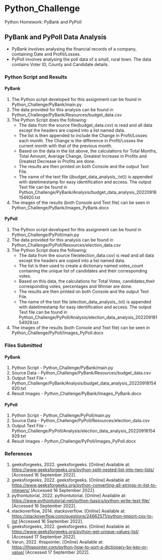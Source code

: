 # Python_Challenge
Python Homework: PyBank and PyPoll

## PyBank and PyPoll Data Analysis
-   PyBank involves analysing the financial records of a company, containing Date and Profit/Losses.
-   PyPoll involves analysing the poll data of a small, rural town. The data contains Voter ID, County and Candidate details.

### Python Script and Results
#### PyBank
1.  The Python script developed for this assignment can be found in Python_Challenge/PyBank/main.py
2.  The data provided for this analysis can be found in Python_Challenge/PyBank/Resources/budget_data.csv
3.  The Python Script does the following:
    -   The data from the source file(budget_data.csv) is read and all data except the headers are copied into a list named data.
    -   The list is then appended to include the Change in Profit/Losses each month. The Change is the difference in Profit/Losses the current month with that of the previous month.
    -   Based on the data in the list above, the calculations for Total Months, Total Amount, Average Change, Greatest Increase in Profits and Greatest Decrease in Profits are done.
    -   The results are then printed on both Console and the output Text File. 
    -   The name of the text file ((budget_data_analysis_<datetimestamp>.txt)) is appended with datetimestamp for easy identification and access. The output Text file can be found in Python_Challenge/PyBank/Analysis/budget_data_analysis_20220918154920.txt
4.  The images of the results (both Console and Text file) can be seen in Python_Challenge/PyBank/Images_PyBank.docx

#### PyPoll
1.  The Python script developed for this assignment can be found in Python_Challenge/PyPoll/main.py
2.  The data provided for this analysis can be found in Python_Challenge/PyPoll/Resources/election_data.csv
3.  The Python Script does the following:
    -   The data from the source file(election_data.csv) is read and all data except the headers are copied into a list named data.
    -   The list is then used to create a dictionary named votes_count containing the unique list of candidates and their corresponding votes.
    -   Based on this data, the calculations for Total Votes, candidates,their corresponding votes, percentages and Winner are done.
    -   The results are then printed on both Console and the output Text File. 
    -   The name of the text file (election_data_analysis_<datetimestamp>.txt) is appended with datetimestamp for easy identification and access. The output Text file can be found in Python_Challenge/PyPoll/Analysis/election_data_analysis_20220918154929.txt
4.  The images of the results (both Console and Text file) can be seen in Python_Challenge/PyPoll/Images_PyPoll.docx

### Files Submitted
#### PyBank
1.  Python Script - Python_Challenge/PyBank/main.py
2.  Source Data - Python_Challenge/PyBank/Resources/budget_data.csv
3.  Output Text File - Python_Challenge/PyBank/Analysis/budget_data_analysis_20220918154920.txt
4.  Result Images - Python_Challenge/PyBank/Images_PyBank.docx

#### PyPoll
1.  Python Script - Python_Challenge/PyPoll/main.py
2.  Source Data - Python_Challenge/PyPoll/Resources/election_data.csv
3.  Output Text File - Python_Challenge/PyPoll/Analysis/election_data_analysis_20220918154929.txt
4.  Result Images - Python_Challenge/PyPoll/Images_PyPoll.docx

### References
1.	geeksforgeeks, 2022. geeksforgeeks. [Online] 
Available at: https://www.geeksforgeeks.org/python-split-nested-list-into-two-lists/
[Accessed 16 September 2022].
2.	geeksforgeeks, 2022. geeksforgeeks. [Online] 
Available at: https://www.geeksforgeeks.org/python-converting-all-strings-in-list-to-integers/
[Accessed 16 September 2022].
3.	pythontutorial, 2022. pythontutorial. [Online] 
Available at: https://www.pythontutorial.net/python-basics/python-write-text-file/
[Accessed 16 September 2022].
4.	stackoverflow, 2014. stackoverflow. [Online] 
Available at: https://stackoverflow.com/questions/24662571/python-import-csv-to-list
[Accessed 16 September 2022].
5.	geeksforgeeks, 2022. geeksforgeeks. [Online] 
Available at: https://www.geeksforgeeks.org/python-get-unique-values-list/
[Accessed 17 September 2022].
6.	Varun, 2022. thispointer. [Online] 
Available at: https://thispointer.com/python-how-to-sort-a-dictionary-by-key-or-value/
[Accessed 17 September 2022].